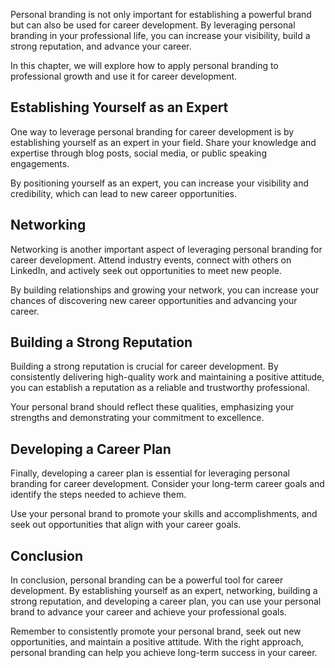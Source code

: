 
Personal branding is not only important for establishing a powerful brand but can also be used for career development. By leveraging personal branding in your professional life, you can increase your visibility, build a strong reputation, and advance your career.

In this chapter, we will explore how to apply personal branding to professional growth and use it for career development.

Establishing Yourself as an Expert
----------------------------------

One way to leverage personal branding for career development is by establishing yourself as an expert in your field. Share your knowledge and expertise through blog posts, social media, or public speaking engagements.

By positioning yourself as an expert, you can increase your visibility and credibility, which can lead to new career opportunities.

Networking
----------

Networking is another important aspect of leveraging personal branding for career development. Attend industry events, connect with others on LinkedIn, and actively seek out opportunities to meet new people.

By building relationships and growing your network, you can increase your chances of discovering new career opportunities and advancing your career.

Building a Strong Reputation
----------------------------

Building a strong reputation is crucial for career development. By consistently delivering high-quality work and maintaining a positive attitude, you can establish a reputation as a reliable and trustworthy professional.

Your personal brand should reflect these qualities, emphasizing your strengths and demonstrating your commitment to excellence.

Developing a Career Plan
------------------------

Finally, developing a career plan is essential for leveraging personal branding for career development. Consider your long-term career goals and identify the steps needed to achieve them.

Use your personal brand to promote your skills and accomplishments, and seek out opportunities that align with your career goals.

Conclusion
----------

In conclusion, personal branding can be a powerful tool for career development. By establishing yourself as an expert, networking, building a strong reputation, and developing a career plan, you can use your personal brand to advance your career and achieve your professional goals.

Remember to consistently promote your personal brand, seek out new opportunities, and maintain a positive attitude. With the right approach, personal branding can help you achieve long-term success in your career.
